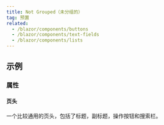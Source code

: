 ```yaml
---
title: Not Grouped（未分组的）
tag: 预置
related:
  - /blazor/components/buttons
  - /blazor/components/text-fields
  - /blazor/components/lists
---
```


## 示例

### 属性

#### 页头

一个比较通用的页头，包括了标题，副标题，操作按钮和搜索栏。

<masa-example file="Examples.components.not_grouped.PageHeader"></masa-example>
